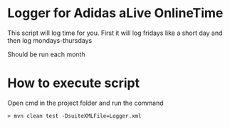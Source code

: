 # Logger for Adidas aLive OnlineTime
This script will log time for you. First it will log fridays like a short day and then log mondays-thursdays

Should be run each month


# How to execute script

Open cmd in the project folder and run the command 

    > mvn clean test -DsuiteXMLFile=Logger.xml

 
